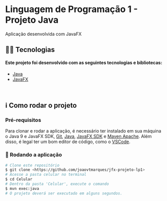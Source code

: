 # Linguagem de Programação 1 - Projeto Java

<p align="left">Aplicação desenvolvida com JavaFX</p>

## 👨‍💻 Tecnologias

#### Este projeto foi desenvolvido com as seguintes tecnologias e bibliotecas:

<!--ts-->

- [Java](https://www.java.com/pt-BR/)
- [JavaFX](https://openjfx.io/)
<!--te-->

<br>

## ℹ️ Como rodar o projeto

### Pré-requisitos

Para clonar e rodar a aplicação, é necessário ter instalado em sua máquina o Java 9 e JavaFX SDK,
[Git](https://git-scm.com), [Java](https://www.java.com/pt-BR/), [JavaFX SDK](https://www.oracle.com/java/technologies/install-javafx-sdk.html) e [Maven Apache](https://maven.apache.org/).
Além disso, é legal ter um bom editor de código, como o [VSCode](https://code.visualstudio.com/).

### 🎲 Rodando a aplicação

```bash
# Clone este repositório
$ git clone <https://github.com/joaovtmarques/jfx-projeto-lp1>
# Acesse a pasta celular no terminal
$ cd Celular
# Dentro da pasta 'Celular', execute o comando
$ mvn exec:java
# O projeto deverá ser executado em alguns segundos.
```
